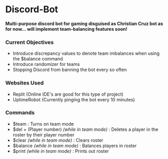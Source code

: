# Discord-Bot
**Multi-purpose discord bot for gaming disguised as Christian Cruz bot as for now... will implement team-balancing features soon!**
### Current Objectives
* Introduce discrepancy values to denote team imbalances when using the $balance command
* Introduce randomizer for teams
* Stopping Discord from banning the bot every so often
### Websites Used
* Replit (Online IDE's are good for this type of project)
* UptimeRobot (Currently pinging the bot every 10 minutes)
### Commands
* $team : Turns on team mode
* $del + (Player number) *(while in team mode)* : Deletes a player in the roster by their player number
* $clear *(while in team mode)* : Clears roster
* $balance *(while in team mode)* : Balances players in roster
* $print *(while in team mode)* : Prints out roster